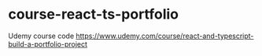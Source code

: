 # course-react-ts-portfolio
Udemy course code https://www.udemy.com/course/react-and-typescript-build-a-portfolio-project
